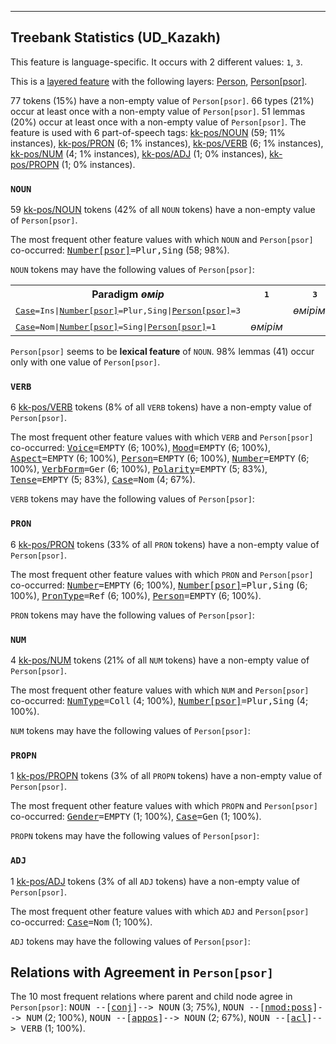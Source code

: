 

--------------------------------------------------------------------------------

## Treebank Statistics (UD_Kazakh)

This feature is language-specific.
It occurs with 2 different values: `1`, `3`.

This is a <a href="../../u/overview/feat-layers.html">layered feature</a> with the following layers: [Person](), [Person[psor]]().

77 tokens (15%) have a non-empty value of `Person[psor]`.
66 types (21%) occur at least once with a non-empty value of `Person[psor]`.
51 lemmas (20%) occur at least once with a non-empty value of `Person[psor]`.
The feature is used with 6 part-of-speech tags: [kk-pos/NOUN]() (59; 11% instances), [kk-pos/PRON]() (6; 1% instances), [kk-pos/VERB]() (6; 1% instances), [kk-pos/NUM]() (4; 1% instances), [kk-pos/ADJ]() (1; 0% instances), [kk-pos/PROPN]() (1; 0% instances).

### `NOUN`

59 [kk-pos/NOUN]() tokens (42% of all `NOUN` tokens) have a non-empty value of `Person[psor]`.

The most frequent other feature values with which `NOUN` and `Person[psor]` co-occurred: <tt><a href="Number[psor].html">Number[psor]</a>=Plur,Sing</tt> (58; 98%).

`NOUN` tokens may have the following values of `Person[psor]`:


<table>
  <tr><th>Paradigm <i>өмір</i></th><th><tt>1</tt></th><th><tt>3</tt></th></tr>
  <tr><td><tt><a href="Case.html">Case</a>=Ins|<a href="Number[psor].html">Number[psor]</a>=Plur,Sing|<a href="Person[psor].html">Person[psor]</a>=3</tt></td><td></td><td><em>өмірімен</em></td></tr>
  <tr><td><tt><a href="Case.html">Case</a>=Nom|<a href="Number[psor].html">Number[psor]</a>=Sing|<a href="Person[psor].html">Person[psor]</a>=1</tt></td><td><em>өмірім</em></td><td></td></tr>
</table>

`Person[psor]` seems to be **lexical feature** of `NOUN`. 98% lemmas (41) occur only with one value of `Person[psor]`.

### `VERB`

6 [kk-pos/VERB]() tokens (8% of all `VERB` tokens) have a non-empty value of `Person[psor]`.

The most frequent other feature values with which `VERB` and `Person[psor]` co-occurred: <tt><a href="Voice.html">Voice</a>=EMPTY</tt> (6; 100%), <tt><a href="Mood.html">Mood</a>=EMPTY</tt> (6; 100%), <tt><a href="Aspect.html">Aspect</a>=EMPTY</tt> (6; 100%), <tt><a href="Person.html">Person</a>=EMPTY</tt> (6; 100%), <tt><a href="Number.html">Number</a>=EMPTY</tt> (6; 100%), <tt><a href="VerbForm.html">VerbForm</a>=Ger</tt> (6; 100%), <tt><a href="Polarity.html">Polarity</a>=EMPTY</tt> (5; 83%), <tt><a href="Tense.html">Tense</a>=EMPTY</tt> (5; 83%), <tt><a href="Case.html">Case</a>=Nom</tt> (4; 67%).

`VERB` tokens may have the following values of `Person[psor]`:


### `PRON`

6 [kk-pos/PRON]() tokens (33% of all `PRON` tokens) have a non-empty value of `Person[psor]`.

The most frequent other feature values with which `PRON` and `Person[psor]` co-occurred: <tt><a href="Number.html">Number</a>=EMPTY</tt> (6; 100%), <tt><a href="Number[psor].html">Number[psor]</a>=Plur,Sing</tt> (6; 100%), <tt><a href="PronType.html">PronType</a>=Ref</tt> (6; 100%), <tt><a href="Person.html">Person</a>=EMPTY</tt> (6; 100%).

`PRON` tokens may have the following values of `Person[psor]`:


### `NUM`

4 [kk-pos/NUM]() tokens (21% of all `NUM` tokens) have a non-empty value of `Person[psor]`.

The most frequent other feature values with which `NUM` and `Person[psor]` co-occurred: <tt><a href="NumType.html">NumType</a>=Coll</tt> (4; 100%), <tt><a href="Number[psor].html">Number[psor]</a>=Plur,Sing</tt> (4; 100%).

`NUM` tokens may have the following values of `Person[psor]`:


### `PROPN`

1 [kk-pos/PROPN]() tokens (3% of all `PROPN` tokens) have a non-empty value of `Person[psor]`.

The most frequent other feature values with which `PROPN` and `Person[psor]` co-occurred: <tt><a href="Gender.html">Gender</a>=EMPTY</tt> (1; 100%), <tt><a href="Case.html">Case</a>=Gen</tt> (1; 100%).

`PROPN` tokens may have the following values of `Person[psor]`:


### `ADJ`

1 [kk-pos/ADJ]() tokens (3% of all `ADJ` tokens) have a non-empty value of `Person[psor]`.

The most frequent other feature values with which `ADJ` and `Person[psor]` co-occurred: <tt><a href="Case.html">Case</a>=Nom</tt> (1; 100%).

`ADJ` tokens may have the following values of `Person[psor]`:


## Relations with Agreement in `Person[psor]`

The 10 most frequent relations where parent and child node agree in `Person[psor]`:
<tt>NOUN --[<a href="../dep/conj.html">conj</a>]--> NOUN</tt> (3; 75%),
<tt>NOUN --[<a href="../dep/nmod:poss.html">nmod:poss</a>]--> NUM</tt> (2; 100%),
<tt>NOUN --[<a href="../dep/appos.html">appos</a>]--> NOUN</tt> (2; 67%),
<tt>NOUN --[<a href="../dep/acl.html">acl</a>]--> VERB</tt> (1; 100%).

